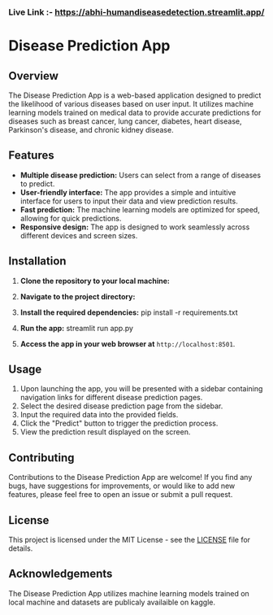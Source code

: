 ### Live Link :- https://abhi-humandiseasedetection.streamlit.app/
# Disease Prediction App

## Overview
The Disease Prediction App is a web-based application designed to predict the likelihood of various diseases based on user input. It utilizes machine learning models trained on medical data to provide accurate predictions for diseases such as breast cancer, lung cancer, diabetes, heart disease, Parkinson's disease, and chronic kidney disease.

## Features
- **Multiple disease prediction:** Users can select from a range of diseases to predict.
- **User-friendly interface:** The app provides a simple and intuitive interface for users to input their data and view prediction results.
- **Fast prediction:** The machine learning models are optimized for speed, allowing for quick predictions.
- **Responsive design:** The app is designed to work seamlessly across different devices and screen sizes.

## Installation
1. **Clone the repository to your local machine:**

2. **Navigate to the project directory:**

3. **Install the required dependencies:**
pip install -r requirements.txt

4. **Run the app:**
streamlit run app.py

5. **Access the app in your web browser at** `http://localhost:8501`.

## Usage
1. Upon launching the app, you will be presented with a sidebar containing navigation links for different disease prediction pages.
2. Select the desired disease prediction page from the sidebar.
3. Input the required data into the provided fields.
4. Click the "Predict" button to trigger the prediction process.
5. View the prediction result displayed on the screen.

## Contributing
Contributions to the Disease Prediction App are welcome! If you find any bugs, have suggestions for improvements, or would like to add new features, please feel free to open an issue or submit a pull request.

## License
This project is licensed under the MIT License - see the [LICENSE](LICENSE) file for details.

## Acknowledgements
The Disease Prediction App utilizes machine learning models trained on local machine and datasets are publicaly availaible on kaggle.
